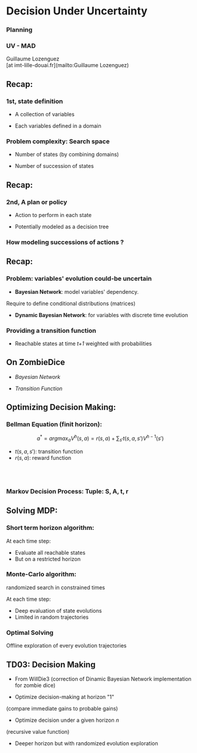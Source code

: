 # Decision Under Uncertainty

### Planning

### UV - MAD

Guillaume Lozenguez <br />
[at imt-lille-douai.fr](mailto:Guillaume Lozenguez)


## Recap:

### 1st, state definition

- A collection of variables

- Each variables defined in a domain


### Problem complexity: Search space

- Number of states (by combining domains)

- Number of succession of states


## Recap:

### 2nd, A plan or policy

- Action to perform in each state

- Potentially modeled as a decision tree

### How modeling successions of actions ?

## Recap:

### Problem: variables' evolution could-be uncertain

- **Bayesian Network**: model variables' dependency.

Require to define conditional distributions (matrices)

- **Dynamic Bayesian Network**: for variables with discrete time evolution

### Providing a transition function

- Reachable states at time *t+1* weighted with probabilities

## On ZombieDice

- *Bayesian Network*

- *Transition Function*

## Optimizing Decision Making:

### Bellman Equation (finit horizon):

$$a^* = \mathit{argmax}_{a} V^h(s, a) = r(s, a) + \sum_{s'} t(s,a,s')V^{h-1}(s')$$

- $t(s,a,s')$: transition function
- $r(s,a)$: reward function

<br />

<br />

### Markov Decision Process: Tuple: **S, A, t, r**

## Solving MDP:

### Short term horizon algorithm:

At each time step:

- Evaluate all reachable states
- But on a restricted horizon

### Monte-Carlo algorithm:

randomized search in constrained times

At each time step:

- Deep evaluation of state evolutions
- Limited in random trajectories

### Optimal Solving

Offline exploration of every evolution trajectories


## TD03: Decision Making

- From WillDie3 (correction of Dinamic Bayesian Network implementation for zombie dice)

- Optimize decision-making at horizon "1"

(compare immediate gains to probable gains)

- Optimize decision under a given horizon *n*

(recursive value function)

- Deeper horizon but with randomized evolution exploration
